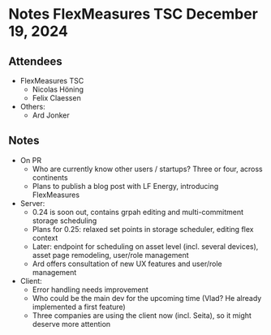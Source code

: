 # Notes FlexMeasures TSC December 19, 2024

## Attendees
- FlexMeasures TSC
  - Nicolas Höning
  - Felix Claessen
- Others: 
  - Ard Jonker
 
## Notes

- On PR
  - Who are currently know other users / startups? Three or four, across continents
  - Plans to publish a blog post with LF Energy, introducing FlexMeasures
- Server:
  - 0.24 is soon out, contains grpah editing and multi-commitment storage scheduling
  - Plans for 0.25: relaxed set points in storage scheduler, editing flex context
  - Later: endpoint for scheduling on asset level (incl. several devices), asset page remodeling, user/role management 
  - Ard offers consultation of new UX features and user/role management
- Client:
  - Error handling needs improvement
  - Who could be the main dev for the upcoming time (Vlad? He already implemented a first feature)
  - Three companies are using the client now (incl. Seita), so it might deserve more attention

